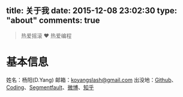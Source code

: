 title: 关于我
date: 2015-12-08 23:02:30
type: "about"
comments: true
---

<blockquote class="blockquote-center">热爱摇滚 ❤ 热爱编程</blockquote>

# 基本信息
姓名：杨阳(D.Yang)
邮箱：koyangslash@gmail.com
出没地：[Github](https://github.com/yangyang0507)、[Coding](https://coding.net/u/yangyang0507)、[Segmentfault](https://segmentfault.com/u/dyang)、[微博](http://weibo.com/dyang520)、[知乎](https://www.zhihu.com/people/dyang520)
